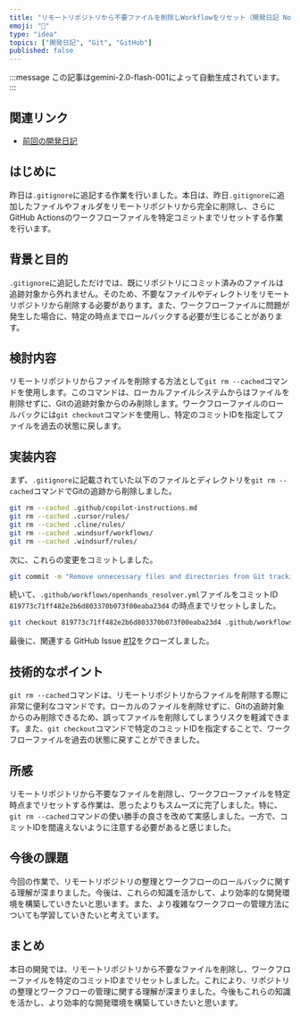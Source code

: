 ```yaml
---
title: "リモートリポジトリから不要ファイルを削除しWorkflowをリセット（開発日記 No.124）"
emoji: "🧹"
type: "idea"
topics: ["開発日記", "Git", "GitHub"]
published: false
---
```


:::message
この記事はgemini-2.0-flash-001によって自動生成されています。
:::

## 関連リンク

- [前回の開発日記](https://zenn.dev/centervil/articles/2025-07-03_123_dev-diary)

## はじめに

昨日は`.gitignore`に追記する作業を行いました。本日は、昨日`.gitignore`に追加したファイルやフォルダをリモートリポジトリから完全に削除し、さらにGitHub Actionsのワークフローファイルを特定コミットまでリセットする作業を行います。

## 背景と目的

`.gitignore`に追記しただけでは、既にリポジトリにコミット済みのファイルは追跡対象から外れません。そのため、不要なファイルやディレクトリをリモートリポジトリから削除する必要があります。また、ワークフローファイルに問題が発生した場合に、特定の時点までロールバックする必要が生じることがあります。

## 検討内容

リモートリポジトリからファイルを削除する方法として`git rm --cached`コマンドを使用します。このコマンドは、ローカルファイルシステムからはファイルを削除せずに、Gitの追跡対象からのみ削除します。ワークフローファイルのロールバックには`git checkout`コマンドを使用し、特定のコミットIDを指定してファイルを過去の状態に戻します。

## 実装内容

まず、`.gitignore`に記載されていた以下のファイルとディレクトリを`git rm --cached`コマンドでGitの追跡から削除しました。

```bash
git rm --cached .github/copilot-instructions.md
git rm --cached .cursor/rules/
git rm --cached .cline/rules/
git rm --cached .windsurf/workflows/
git rm --cached .windsurf/rules/
```

次に、これらの変更をコミットしました。

```bash
git commit -m "Remove unnecessary files and directories from Git tracking"
```

続いて、`.github/workflows/openhands_resolver.yml`ファイルをコミットID `819773c71ff482e2b6d803370b073f00eaba23d4` の時点までリセットしました。

```bash
git checkout 819773c71ff482e2b6d803370b073f00eaba23d4 .github/workflows/openhands_resolver.yml
```

最後に、関連する GitHub Issue [#12](https://github.com/centervil/Docs/issues/12)をクローズしました。

## 技術的なポイント

`git rm --cached`コマンドは、リモートリポジトリからファイルを削除する際に非常に便利なコマンドです。ローカルのファイルを削除せずに、Gitの追跡対象からのみ削除できるため、誤ってファイルを削除してしまうリスクを軽減できます。また、`git checkout`コマンドで特定のコミットIDを指定することで、ワークフローファイルを過去の状態に戻すことができました。

## 所感

リモートリポジトリから不要なファイルを削除し、ワークフローファイルを特定時点までリセットする作業は、思ったよりもスムーズに完了しました。特に、`git rm --cached`コマンドの使い勝手の良さを改めて実感しました。一方で、コミットIDを間違えないように注意する必要があると感じました。

## 今後の課題

今回の作業で、リモートリポジトリの整理とワークフローのロールバックに関する理解が深まりました。今後は、これらの知識を活かして、より効率的な開発環境を構築していきたいと思います。また、より複雑なワークフローの管理方法についても学習していきたいと考えています。

## まとめ

本日の開発では、リモートリポジトリから不要なファイルを削除し、ワークフローファイルを特定のコミットIDまでリセットしました。これにより、リポジトリの整理とワークフローの管理に関する理解が深まりました。今後もこれらの知識を活かし、より効率的な開発環境を構築していきたいと思います。